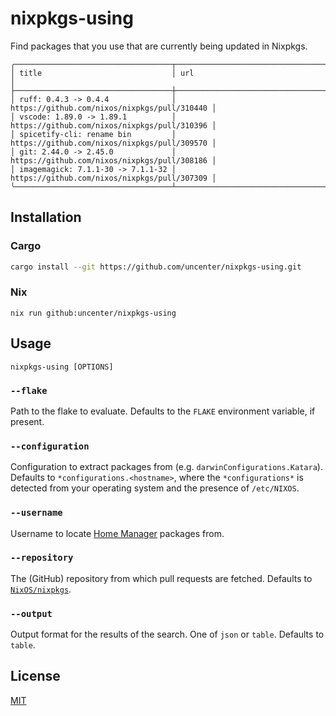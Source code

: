 # nixpkgs-using

Find packages that you use that are currently being updated in Nixpkgs.

```
╭───────────────────────────────────┬──────────────────────────────────────────────╮
│ title                             │ url                                          │
├───────────────────────────────────┼──────────────────────────────────────────────┤
│ ruff: 0.4.3 -> 0.4.4              │ https://github.com/nixos/nixpkgs/pull/310440 │
│ vscode: 1.89.0 -> 1.89.1          │ https://github.com/nixos/nixpkgs/pull/310396 │
│ spicetify-cli: rename bin         │ https://github.com/nixos/nixpkgs/pull/309570 │
│ git: 2.44.0 -> 2.45.0             │ https://github.com/nixos/nixpkgs/pull/308186 │
│ imagemagick: 7.1.1-30 -> 7.1.1-32 │ https://github.com/nixos/nixpkgs/pull/307309 │
╰───────────────────────────────────┴──────────────────────────────────────────────╯
```

## Installation

### Cargo

```sh
cargo install --git https://github.com/uncenter/nixpkgs-using.git
```

### Nix

```
nix run github:uncenter/nixpkgs-using
```

## Usage

```
nixpkgs-using [OPTIONS]
```

### `--flake`

Path to the flake to evaluate. Defaults to the `FLAKE` environment variable, if present.

### `--configuration`

Configuration to extract packages from (e.g. `darwinConfigurations.Katara`). Defaults to `*configurations.<hostname>`, where the `*configurations*` is detected from your operating system and the presence of `/etc/NIXOS`.

### `--username`

Username to locate [Home Manager](https://github.com/nix-community/home-manager) packages from.

### `--repository`

The (GitHub) repository from which pull requests are fetched. Defaults to [`NixOS/nixpkgs`](https://github.com/NixOS/nixpkgs).

### `--output`

Output format for the results of the search. One of `json` or `table`. Defaults to `table`.

## License

[MIT](LICENSE)
